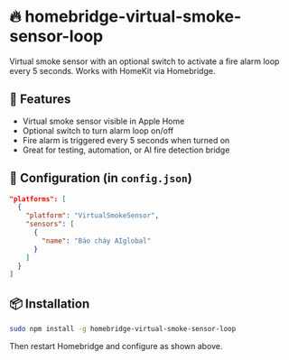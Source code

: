 # 🔥 homebridge-virtual-smoke-sensor-loop

Virtual smoke sensor with an optional switch to activate a fire alarm loop every 5 seconds. Works with HomeKit via Homebridge.

## 🚀 Features

- Virtual smoke sensor visible in Apple Home
- Optional switch to turn alarm loop on/off
- Fire alarm is triggered every 5 seconds when turned on
- Great for testing, automation, or AI fire detection bridge

## 🔧 Configuration (in `config.json`)

```json
"platforms": [
  {
    "platform": "VirtualSmokeSensor",
    "sensors": [
      {
        "name": "Báo cháy AIglobal"
      }
    ]
  }
]
```

## 📦 Installation

```bash
sudo npm install -g homebridge-virtual-smoke-sensor-loop
```

Then restart Homebridge and configure as shown above.
